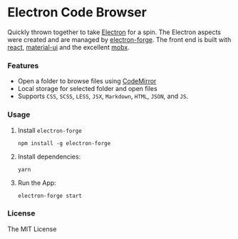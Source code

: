# Electron Code Browser

Quickly thrown together to take [Electron](https://electronjs.org) for a spin. The Electron aspects were
 created and are managed by [electron-forge](https://electronforge.io/). The front end is built with 
 [react](https://reactjs.org/), [material-ui](http://www.material-ui.com) and the excellent [mobx](https://mobx.js.org/).

### Features

* Open a folder to browse files using [CodeMirror](https://codemirror.net/)
* Local storage for selected folder and open files
* Supports `CSS`, `SCSS`, `LESS`, `JSX`, `Markdown`, `HTML`, `JSON`, and `JS`.

### Usage

1. Install `electron-forge`

    ```shell
    npm install -g electron-forge
    ```

2. Install dependencies:

    ```shell
    yarn
    ```

3. Run the App:

    ```shell
    electron-forge start
    ```

### License

The MIT License
